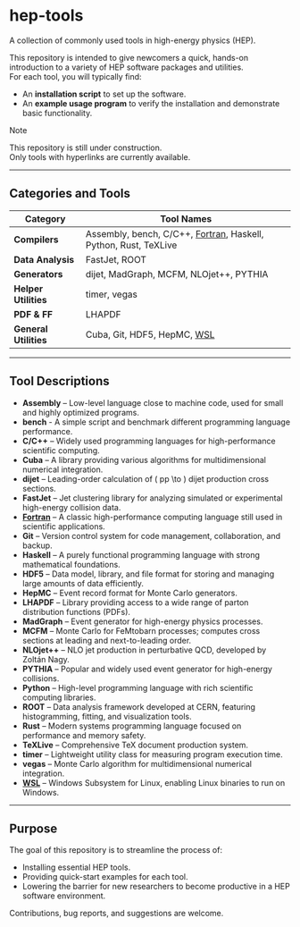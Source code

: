 # hep-tools

A collection of commonly used tools in high-energy physics (HEP).

This repository is intended to give newcomers a quick, hands-on introduction to a variety of HEP software packages and utilities.  
For each tool, you will typically find:

- An **installation script** to set up the software.
- An **example usage program** to verify the installation and demonstrate basic functionality.

> [!NOTE]  
> This repository is still under construction.  
> Only tools with hyperlinks are currently available.

---

## Categories and Tools

| Category      | Tool Names |
| ------------- | ---------- |
| **Compilers** | Assembly, bench, C/C++, [Fortran](/fortran/), Haskell, Python, Rust, TeXLive |
| **Data Analysis** | FastJet, ROOT |
| **Generators** | dijet, MadGraph, MCFM, NLOjet++, PYTHIA |
| **Helper Utilities** | timer, vegas |
| **PDF & FF** | LHAPDF |
| **General Utilities** | Cuba, Git, HDF5, HepMC, [WSL](/wsl/) |

---

## Tool Descriptions

- **Assembly** – Low-level language close to machine code, used for small and highly optimized programs.
- **bench** - A simple script and benchmark different programming language performance.
- **C/C++** – Widely used programming languages for high-performance scientific computing.
- **Cuba** – A library providing various algorithms for multidimensional numerical integration.
- **dijet** – Leading-order calculation of \( pp \to \) dijet production cross sections.
- **FastJet** – Jet clustering library for analyzing simulated or experimental high-energy collision data.
- **[Fortran](/fortran/)** – A classic high-performance computing language still used in scientific applications.
- **Git** – Version control system for code management, collaboration, and backup.
- **Haskell** – A purely functional programming language with strong mathematical foundations.
- **HDF5** – Data model, library, and file format for storing and managing large amounts of data efficiently.
- **HepMC** – Event record format for Monte Carlo generators.
- **LHAPDF** – Library providing access to a wide range of parton distribution functions (PDFs).
- **MadGraph** – Event generator for high-energy physics processes.
- **MCFM** – Monte Carlo for FeMtobarn processes; computes cross sections at leading and next-to-leading order.
- **NLOjet++** – NLO jet production in perturbative QCD, developed by Zoltán Nagy.
- **PYTHIA** – Popular and widely used event generator for high-energy collisions.
- **Python** – High-level programming language with rich scientific computing libraries.
- **ROOT** – Data analysis framework developed at CERN, featuring histogramming, fitting, and visualization tools.
- **Rust** – Modern systems programming language focused on performance and memory safety.
- **TeXLive** – Comprehensive TeX document production system.
- **timer** – Lightweight utility class for measuring program execution time.
- **vegas** – Monte Carlo algorithm for multidimensional numerical integration.
- **[WSL](/wsl/)** – Windows Subsystem for Linux, enabling Linux binaries to run on Windows.

---

## Purpose

The goal of this repository is to streamline the process of:

- Installing essential HEP tools.
- Providing quick-start examples for each tool.
- Lowering the barrier for new researchers to become productive in a HEP software environment.

Contributions, bug reports, and suggestions are welcome.
